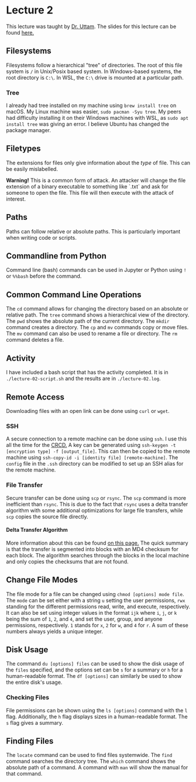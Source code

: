 # Lecture 2
This lecture was taught by [Dr. Uttam](https://www.uttamlab.com).
The slides for this lecture can be found [here.](https://mscbio2025-2025.github.io/lectures/lecture-02-files.slides.html#/)
## Filesystems
Filesystems follow a hierarchical "tree" of directories.
The root of this file system is `/` in Unix/Posix based system.
In Windows-based systems, the root directory is `C:\`.
In WSL, the `C:\` drive is mounted at a particular path.
### Tree
I already had tree installed on my machine using `brew install tree` on macOS.
My Linux machine was easier, `sudo pacman -Syu tree`.
My peers had difficulty installing it on their Windows machines with WSL, as `sudo apt install tree` was giving an error.
I believe Ubuntu has changed the package manager.
## Filetypes
The extensions for files only give information about the _type_ of file.
This can be easily mislabelled.
<div class="alert">
  <strong>Warning!</strong> This is a common form of attack. An attacker will change the file extension of a binary executable to something like `.txt` and ask for someone to open the file. This file will then execute with the attack of interest.
</div>

## Paths
Paths can follow relative or absolute paths.
This is particularly important when writing code or scripts.
## Commandline from Python
Command line (bash) commands can be used in Jupyter or Python using `!` or `%%bash` before the command.
## Common Command Line Operations
The `cd` command allows for changing the directory based on an absolute or relative path.
The `tree` command shows a hierarchical view of the directory.
The `pwd` shows the absolute path of the current directory.
The `mkdir` command creates a directory.
The `cp` and `mv` commands copy or move files. The `mv` command can also be used to rename a file or directory.
The `rm` command deletes a file.
## Activity
I have included a bash script that has the activity completed.
It is in `./lecture-02-script.sh` and the results are in `./lecture-02.log`.
## Remote Access
Downloading files with an open link can be done using `curl` or `wget`.
### SSH
A secure connection to a remote machine can be done using `ssh`.
I use this all the time for the [CRCD.](https://crc.pitt.edu)
A key can be generated using `ssh-keygen -t [encryption type] -f [output_file]`.
This can then be copied to the remote machine using `ssh-copy-id -i [identity file] [remote-machine]`.
The `config` file in the `.ssh` directory can be modified to set up an SSH alias for the remote machine.
### File Transfer
Secure transfer can be done using `scp` or `rsync`.
The `scp` command is more inefficient than `rsync`.
This is due to the fact that `rsync` uses a delta transfer algorithm with some additional optimizations for large file transfers, while `scp` copies the source file directly.
#### Delta Transfer Algorithm
More information about this can be found [on this page.](https://rsync.samba.org/tech_report/node2.html)
The quick summary is that the transfer is segmented into blocks with an MD4 checksum for each block.
The algorithm searches through the blocks in the local machine and only copies the checksums that are not found.
## Change File Modes
The file mode for a file can be changed using `chmod [options] mode file`.
The `mode` can be set either with a string `u` setting the user permissions,  `rwx` standing for the different permissions read, write, and execute, respectively.
It can also be set using integer values in the format `ijk` where `i`, `j`, or `k` being the sum of `1`, `2`, and `4`, and set the user, group, and anyone permissions, respectively.
`1` stands for `x`, `2` for `w`, and `4` for `r`.
A sum of these numbers always yields a unique integer.
## Disk Usage
The command `du [options] files` can be used to show the disk usage of the `files` specified, and the options set can be `s` for a summary or `h` for a human-readable format.
The `df [options]` can similarly be used to show the entire disk's usage.
### Checking Files
File permissions can be shown using the `ls [options]` command with the `l` flag.
Additionally, the `h` flag displays sizes in a human-readable format.
The `s` flag gives a summary.
## Finding Files
The `locate` command can be used to find files systemwide.
The `find` command searches the directory tree.
The `which` command shows the absolute path of a command.
A command with `man` will show the manual for that command.
